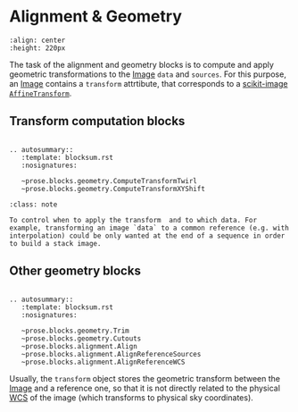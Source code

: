 # Alignment & Geometry


```{image} ../_static/matching.png
:align: center
:height: 220px
```

The task of the alignment and geometry blocks is to compute and apply geometric transformations to the [Image](prose.Image) `data` and `sources`. For this purpose, an [Image](prose.Image) contains a `transform` attrtibute, that corresponds to a [scikit-image](https://scikit-image.org/) [`AffineTransform`](https://scikit-image.org/docs/stable/api/skimage.transform.html#skimage.transform.AffineTransform). 

## Transform computation blocks

```{eval-rst}

.. autosummary::
   :template: blocksum.rst
   :nosignatures:

   ~prose.blocks.geometry.ComputeTransformTwirl
   ~prose.blocks.geometry.ComputeTransformXYShift

```

```{admonition} FAQ: Why computing the transform without applying it?
:class: note

To control when to apply the transform  and to which data. For example, transforming an image `data` to a common reference (e.g. with interpolation) could be only wanted at the end of a sequence in order to build a stack image.
````

## Other geometry blocks

```{eval-rst}

.. autosummary::
   :template: blocksum.rst
   :nosignatures:

   ~prose.blocks.geometry.Trim
   ~prose.blocks.geometry.Cutouts
   ~prose.blocks.alignment.Align
   ~prose.blocks.alignment.AlignReferenceSources
   ~prose.blocks.alignment.AlignReferenceWCS

```

Usually, the `transform` object stores the geometric transform between the [Image](prose.Image) and a reference one, so that it is not directly related to the physical [WCS](https://docs.astropy.org/en/stable/wcs/) of the image (which transforms to physical sky coordinates).